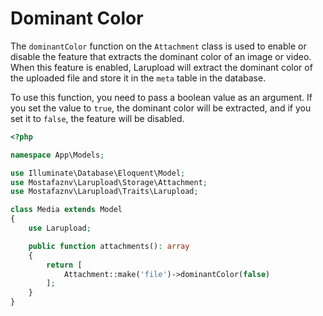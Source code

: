 # Dominant Color

The `dominantColor` function on the `Attachment` class is used to enable or disable the feature that extracts the dominant color of an image or video. When this feature is enabled, Larupload will extract the dominant color of the uploaded file and store it in the `meta` table in the database.

To use this function, you need to pass a boolean value as an argument. If you set the value to `true`, the dominant color will be extracted, and if you set it to `false`, the feature will be disabled.

```php
<?php

namespace App\Models;

use Illuminate\Database\Eloquent\Model;
use Mostafaznv\Larupload\Storage\Attachment;
use Mostafaznv\Larupload\Traits\Larupload;

class Media extends Model
{
    use Larupload;

    public function attachments(): array
    {
        return [
            Attachment::make('file')->dominantColor(false)
        ];
    }
}
```



